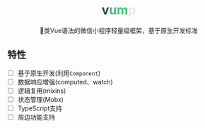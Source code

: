 <h1 align="center"><span style="color: #34495e">v</span><span style="color: #41b883">u</span><span style="color: #1ed76d">m</span><span style="color: #e5e5e5">p</span></h1>
<p align="center">🚴类Vue语法的微信小程序轻量级框架，基于原生开发标准</p>





## 特性

- [ ] 基于原生开发(利用`Component`)
- [ ] 数据响应增强(computed、watch)
- [ ] 逻辑复用(mixins)
- [ ] 状态管理(Mobx)
- [ ] TypeScript支持
- [ ] 周边功能支持